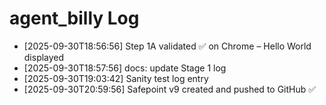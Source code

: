 # agent_billy Log

- [2025-09-30T18:56:56] Step 1A validated ✅ on Chrome – Hello World displayed
- [2025-09-30T18:57:56] docs: update Stage 1 log
- [2025-09-30T19:03:42] Sanity test log entry
- [2025-09-30T20:59:56] Safepoint v9 created and pushed to GitHub ✅
